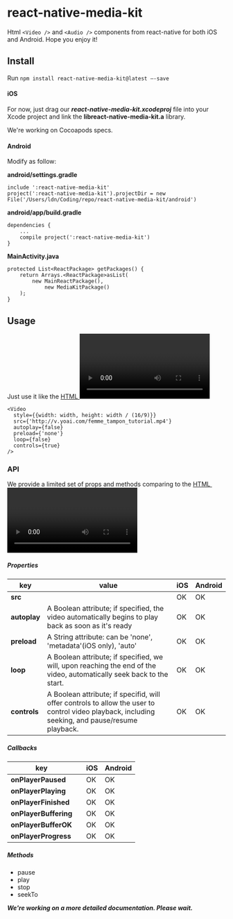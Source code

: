 # react-native-media-kit

Html `<Video />` and `<Audio />` components from react-native for both iOS and Android. Hope you enjoy it!

## Install

Run `npm install react-native-media-kit@latest —-save`

#### iOS

For now, just drag our ***react-native-media-kit.xcodeproj*** file into your Xcode project and link the **libreact-native-media-kit.a** library.

We're working on Cocoapods specs.

#### Android

Modify as follow:

**android/settings.gradle**

```
include ':react-native-media-kit'
project(':react-native-media-kit').projectDir = new File('/Users/ldn/Coding/repo/react-native-media-kit/android')
```

**android/app/build.gradle**

```
dependencies {
    ...
    compile project(':react-native-media-kit')
}
```

**MainActivity.java**

```
protected List<ReactPackage> getPackages() {
    return Arrays.<ReactPackage>asList(
        new MainReactPackage(),
            new MediaKitPackage()
    );
}
```

## Usage

Just use it like the [HTML <video> element](https://developer.mozilla.org/en-US/docs/Web/HTML/Element/video)

```
<Video
  style={{width: width, height: width / (16/9)}}
  src={'http://v.yoai.com/femme_tampon_tutorial.mp4'}
  autoplay={false}
  preload={'none'}
  loop={false}
  controls={true}
/>
```



### API

We provide a limited set of props and methods comparing to the  [HTML <video> element](https://developer.mozilla.org/en-US/docs/Web/HTML/Element/video)

##### Properties

| key          | value                                    | iOS  | Android |
| ------------ | ---------------------------------------- | ---- | ------- |
| **src**      |                                          | OK   | OK      |
| **autoplay** | A Boolean attribute; if specified, the video automatically begins to play back as soon as it's ready | OK   | OK      |
| **preload**  | A String attribute: can be 'none', 'metadata'(iOS only), 'auto' | OK   | OK      |
| **loop**     | A Boolean attribute; if specified, we will, upon reaching the end of the video, automatically seek back to the start. | OK   | OK      |
| **controls** | A Boolean attribute; if specifid, will offer controls to allow the user to control video playback, including seeking, and pause/resume playback. | OK   | OK      |

##### Callbacks

| key                   |      | iOS  | Android |
| --------------------- | ---- | ---- | ------- |
| **onPlayerPaused**    |      | OK   | OK      |
| **onPlayerPlaying**   |      | OK   | OK      |
| **onPlayerFinished**  |      | OK   | OK      |
| **onPlayerBuffering** |      | OK   | OK      |
| **onPlayerBufferOK**  |      | OK   | OK      |
| **onPlayerProgress**  |      | OK   | OK      |

##### Methods

- pause
- play
- stop
- seekTo





***We're working on a more detailed documentation. Please wait.***

